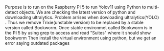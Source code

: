 Purpose is to run on the Raspberry PI 5 to run Yolov11 using Python to multi-detect objects. We are checking the latest version of python and downloading ultralytics. Problem arrises when dowloading ultralytics(YOLO) .
Thus we remove Trixie(unstable version) to be replaced by a stable version called Bookworm. 
Once stable environmet called Bookworm is in the PI 5 by using grep to access and read "Suites" where it should show bookworm
Then install the virtual environment using python, but we get an error saying outdated packages
